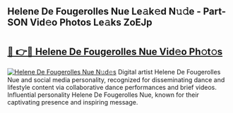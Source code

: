 ## Helene De Fougerolles Nue Le𝚊k𝚎d N𝚞𝚍e - Part-SON Vid𝚎o Photos Le𝚊ks ZoEJp

# <h2><a href="http://fb53ou.evod.top/?m=Helene+De+Fougerolles+Nue">🔗 👉🔴 Helene De Fougerolles Nue Vid𝚎o Ph𝚘t𝚘s</a></h2>

[![Helene De Fougerolles Nue N𝚞d𝚎s](https://i.imgur.com/8V9OHl7.gif)](http://fb53ou.evod.top/?m=Helene+De+Fougerolles+Nue)
Digital artist Helene De Fougerolles Nue and social media personality, recognized for disseminating dance and lifestyle content via collaborative dance performances and brief videos. Influential personality Helene De Fougerolles Nue, known for their captivating presence and inspiring message. 
